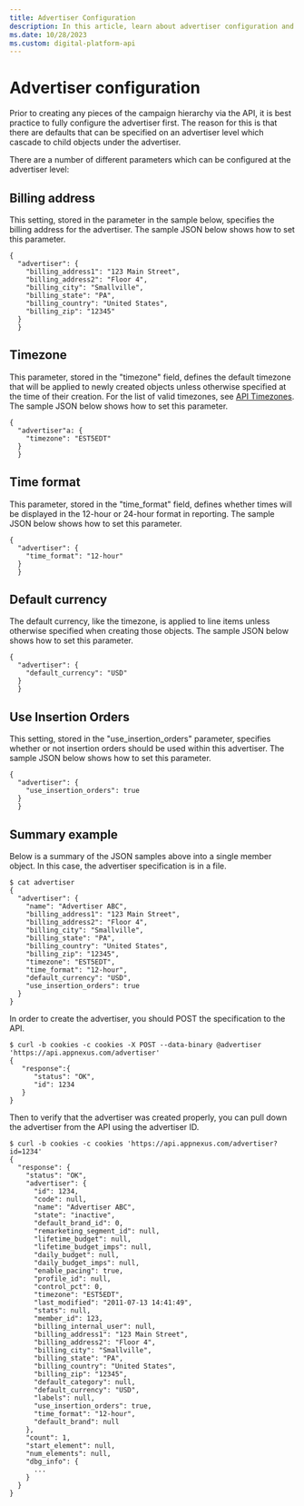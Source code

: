 ```yaml
---
title: Advertiser Configuration
description: In this article, learn about advertiser configuration and explore detailed information about the various parameters configured at the advertiser level.
ms.date: 10/28/2023
ms.custom: digital-platform-api
---
```


# Advertiser configuration

Prior to creating any pieces of the campaign hierarchy via the API, it is best practice to fully configure the advertiser first. The reason for this is that there are defaults that can be specified on an advertiser level which cascade to child objects under the advertiser.

There are a number of different parameters which can be configured at the advertiser level:

## Billing address

This setting, stored in the parameter in the sample below, specifies the billing address for the advertiser. The sample JSON below shows how to set this parameter.

```
{
  "advertiser": {
    "billing_address1": "123 Main Street",
    "billing_address2": "Floor 4",
    "billing_city": "Smallville",
    "billing_state": "PA",
    "billing_country": "United States",
    "billing_zip": "12345"
  }
  }
```

## Timezone

This parameter, stored in the "timezone" field, defines the default timezone that will be applied to newly created objects unless otherwise specified at the time of their creation. For the list of valid timezones, see [API Timezones](api-timezones.md). The sample JSON below shows how to set this parameter.

```
{
  "advertiser"a: {
    "timezone": "EST5EDT"
  }
  }
```

## Time format

This parameter, stored in the "time_format" field, defines whether times will be displayed in the 12-hour or 24-hour format in reporting. The sample JSON below shows how to set this parameter.

```
{
  "advertiser": {
    "time_format": "12-hour"
  }
  }
```

## Default currency

The default currency, like the timezone, is applied to line items unless otherwise specified when creating those objects. The sample JSON below shows how to set this parameter.

```
{
  "advertiser": {
    "default_currency": "USD"
  }
  }
```

## Use Insertion Orders

This setting, stored in the "use_insertion_orders" parameter, specifies whether or not insertion orders should be used within this advertiser. The sample JSON below shows how to set this parameter.

```
{
  "advertiser": {
    "use_insertion_orders": true
  }
  }
```

## Summary example

Below is a summary of the JSON samples above into a single member object. In this case, the advertiser specification is in a file.

```
$ cat advertiser
{
  "advertiser": {
    "name": "Advertiser ABC",
    "billing_address1": "123 Main Street",
    "billing_address2": "Floor 4",
    "billing_city": "Smallville",
    "billing_state": "PA",
    "billing_country": "United States",
    "billing_zip": "12345",
    "timezone": "EST5EDT",
    "time_format": "12-hour",
    "default_currency": "USD",
    "use_insertion_orders": true
  }
}
```

In order to create the advertiser, you should POST the specification to the API.

```
$ curl -b cookies -c cookies -X POST --data-binary @advertiser 'https://api.appnexus.com/advertiser'
{
   "response":{
      "status": "OK",
      "id": 1234
   }
}
```

Then to verify that the advertiser was created properly, you can pull down the advertiser from the API using the advertiser ID.

```
$ curl -b cookies -c cookies 'https://api.appnexus.com/advertiser?id=1234'
{
  "response": {
    "status": "OK",
    "advertiser": {
      "id": 1234,
      "code": null,
      "name": "Advertiser ABC",
      "state": "inactive",
      "default_brand_id": 0,
      "remarketing_segment_id": null,
      "lifetime_budget": null,
      "lifetime_budget_imps": null,
      "daily_budget": null,
      "daily_budget_imps": null,
      "enable_pacing": true,
      "profile_id": null,
      "control_pct": 0,
      "timezone": "EST5EDT",
      "last_modified": "2011-07-13 14:41:49",
      "stats": null,
      "member_id": 123,
      "billing_internal_user": null,
      "billing_address1": "123 Main Street",
      "billing_address2": "Floor 4",
      "billing_city": "Smallville",
      "billing_state": "PA",
      "billing_country": "United States",
      "billing_zip": "12345",
      "default_category": null,
      "default_currency": "USD",
      "labels": null,
      "use_insertion_orders": true,
      "time_format": "12-hour",
      "default_brand": null
    },
    "count": 1,
    "start_element": null,
    "num_elements": null,
    "dbg_info": {
      ...
    }
  }
}
```
